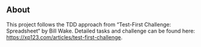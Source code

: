 ## About

This project follows the TDD approach from “Test-First Challenge: Spreadsheet“ by Bill Wake. Detailed tasks and challenge can be found here: https://xp123.com/articles/test-first-challenge.